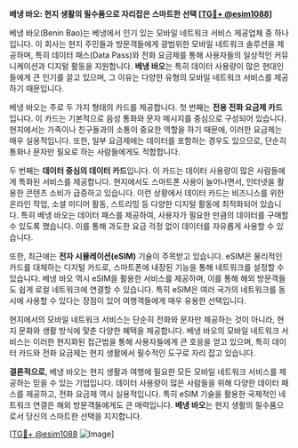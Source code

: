 **베냉 바오: 현지 생활의 필수품으로 자리잡은 스마트한 선택 [[TG💪+ @esim1088](https://t.me/s/esim1088)]**

베냉 바오(Benin Bao)는 베냉에서 인기 있는 모바일 네트워크 서비스 제공업체 중 하나입니다. 이 회사는 현지 주민들과 방문객들에게 광범위한 모바일 네트워크 솔루션을 제공하며, 특히 데이터 패스(Data Pass)와 전화 요금제를 통해 사용자들의 일상적인 커뮤니케이션과 디지털 활동을 지원합니다. **베냉 바오**는 특히 데이터 사용량이 많은 현대인들에게 큰 인기를 끌고 있으며, 그 이유는 다양한 유형의 모바일 네트워크 서비스를 제공하기 때문입니다.

베냉 바오는 주로 두 가지 형태의 카드를 제공합니다. 첫 번째는 **전용 전화 요금제 카드**입니다. 이 카드는 기본적으로 음성 통화와 문자 메시지를 중심으로 구성되어 있습니다. 현지에서는 가족이나 친구들과의 소통이 중요한 역할을 하기 때문에, 이러한 요금제는 매우 실용적입니다. 또한, 일부 요금제에는 데이터를 포함하는 경우도 있으므로, 단순히 통화나 문자만 필요로 하는 사람들에게도 적합합니다.

두 번째는 **데이터 중심의 데이터 카드**입니다. 이 카드는 데이터 사용량이 많은 사람들에게 특화된 서비스를 제공합니다. 현지에서도 스마트폰 사용이 늘어나면서, 인터넷을 활용한 콘텐츠 소비가 급증하고 있습니다. 이런 상황에서 데이터 카드는 비즈니스를 위한 온라인 작업, 소셜 미디어 활동, 스트리밍 등 다양한 디지털 활동에 최적화되어 있습니다. 특히 베냉 바오는 데이터 패스를 제공하여, 사용자가 필요한 만큼의 데이터를 구매할 수 있도록 했습니다. 이를 통해 과도한 요금 걱정 없이 데이터를 자유롭게 사용할 수 있습니다.

또한, 최근에는 **전자 시뮬레이션(eSIM)** 기술이 주목받고 있습니다. eSIM은 물리적인 카드를 대체하는 디지털 카드로, 스마트폰에 내장된 기능을 통해 네트워크를 설정할 수 있습니다. 베냉 바오 역시 eSIM을 활용한 서비스를 제공하며, 이를 통해 해외 방문객들도 쉽게 로컬 네트워크에 연결할 수 있습니다. 특히 eSIM은 여러 국가의 네트워크를 동시에 사용할 수 있다는 장점이 있어 여행객들에게 매우 유용한 선택입니다.

현지에서의 모바일 네트워크 서비스는 단순히 전화와 문자만 제공하는 것이 아니라, 현지 문화와 생활 방식에 맞춘 다양한 혜택을 제공합니다. 베냉 바오의 모바일 네트워크 서비스는 이러한 현지화된 접근법을 통해 사용자들에게 큰 호응을 얻고 있으며, 특히 데이터 카드와 전화 요금제는 현지 생활에서 필수적인 도구로 자리 잡고 있습니다.

**결론적으로**, 베냉 바오는 현지 생활과 여행에 필요한 모든 모바일 네트워크 서비스를 제공하는 믿을 수 있는 기업입니다. 데이터 사용량이 많은 사람들을 위해 다양한 데이터 패스를 제공하고, 전화 요금제 역시 실용적입니다. 특히 eSIM 기술을 활용한 국제적인 네트워크 연결은 해외 방문객들에게도 큰 매력입니다. **베냉 바오**는 현지 생활의 필수품으로서 당신의 스마트한 선택을 지지합니다. 

[[TG💪+ @esim1088](https://t.me/s/esim1088) ![Image](https://i.postimg.cc/Y0z9fWf4/image.png)]